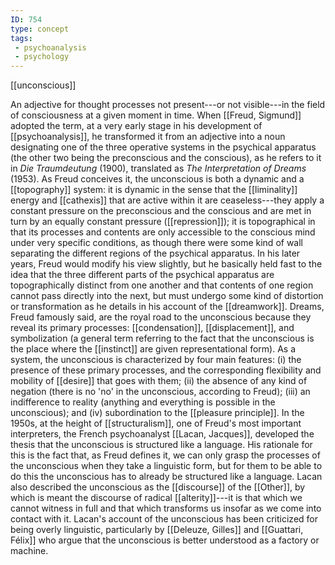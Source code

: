```yaml
---
ID: 754
type: concept
tags: 
 - psychoanalysis
 - psychology
---
```


[[unconscious]]

 An adjective
for thought processes not present---or not visible---in the field of
consciousness at a given moment in time. When [[Freud, Sigmund]] adopted the term, at
a very early stage in his development of
[[psychoanalysis]], he
transformed it from an adjective into a noun designating one of the
three operative systems in the psychical apparatus (the other two being
the preconscious and the conscious), as he refers to it in *Die Traumdeutung* (1900), translated as *The Interpretation of Dreams*
(1953). As Freud conceives it, the unconscious is both a dynamic and a
[[topography]] system: it is
dynamic in the sense that the
[[liminality]] energy and
[[cathexis]] that are active
within it are ceaseless---they apply a constant pressure on the
preconscious and the conscious and are met in turn by an equally
constant pressure
([[repression]]); it is
topographical in that its processes and contents are only accessible to
the conscious mind under very specific conditions, as though there were
some kind of wall separating the different regions of the psychical
apparatus.
In his later years, Freud would modify his view slightly, but he
basically held fast to the idea that the three different parts of the
psychical apparatus are topographically distinct from one another and
that contents of one region cannot pass directly into the next, but must
undergo some kind of distortion or transformation as he details in his
account of the [[dreamwork]].
Dreams, Freud famously said, are the royal road to the unconscious
because they reveal its primary processes:
[[condensation]],
[[displacement]], and
symbolization (a general term referring to the fact that the unconscious
is the place where the
[[instinct]] are given
representational form). As a system, the unconscious is characterized by
four main features: (i) the presence of these primary processes, and the
corresponding flexibility and mobility of
[[desire]] that goes with
them; (ii) the absence of any kind of negation (there is no 'no' in the
unconscious, according to Freud); (iii) an indifference to reality
(anything and everything is possible in the unconscious); and (iv)
subordination to the [[pleasure principle]]. In the 1950s, at
the height of
[[structuralism]], one of
Freud's most important interpreters, the French psychoanalyst [[Lacan, Jacques]], developed the
thesis that the unconscious is structured like a language. His rationale
for this is the fact that, as Freud defines it, we can only grasp the
processes of the unconscious when they take a linguistic form, but for
them to be able to do this the unconscious has to already be structured
like a language. Lacan also described the unconscious as the
[[discourse]] of the
[[Other]], by which is meant
the discourse of radical
[[alterity]]---it is that
which we cannot witness in full and that which transforms us insofar as
we come into contact with it. Lacan's account of the unconscious has
been criticized for being overly linguistic, particularly by [[Deleuze, Gilles]] and [[Guattari, Félix]] who argue that
the unconscious is better understood as a factory or machine.
